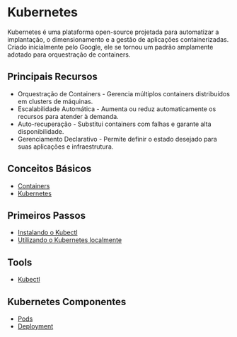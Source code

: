 # Kubernetes

Kubernetes é uma plataforma open-source projetada para automatizar a implantação, o dimensionamento e a gestão de aplicações containerizadas. Criado inicialmente pelo Google, ele se tornou um padrão amplamente adotado para orquestração de containers.

## Principais Recursos

- Orquestração de Containers - Gerencia múltiplos containers distribuídos em clusters de máquinas.
- Escalabilidade Automática - Aumenta ou reduz automaticamente os recursos para atender à demanda.
- Auto-recuperação - Substitui containers com falhas e garante alta disponibilidade.
- Gerenciamento Declarativo - Permite definir o estado desejado para suas aplicações e infraestrutura.

## Conceitos Básicos

- [Containers](/DevOps/Kubernetes/Containers.md)
- [Kubernetes](/DevOps/Kubernetes/Kubernetes.md)

## Primeiros Passos

- [Instalando o Kubectl](/DevOps/Kubernetes/instalando_kubectl.md)
- [Utilizando o Kubernetes localmente](/DevOps/Kubernetes/kubernetes_local.md)

## Tools

- [Kubectl](/DevOps/Kubernetes/kubectl.md)

## Kubernetes Componentes

- [Pods](/DevOps/Kubernetes/Pods.md)
- [Deployment](/DevOps/Kubernetes/Deployment.md)
